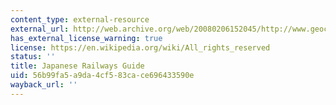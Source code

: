 ```yaml
---
content_type: external-resource
external_url: http://web.archive.org/web/20080206152045/http://www.geocities.com/TheTropics/Cove/5750/
has_external_license_warning: true
license: https://en.wikipedia.org/wiki/All_rights_reserved
status: ''
title: Japanese Railways Guide
uid: 56b99fa5-a9da-4cf5-83ca-ce696433590e
wayback_url: ''
---
```

